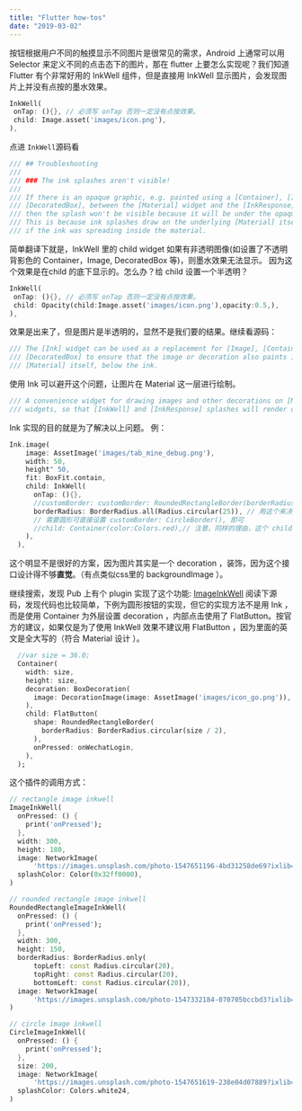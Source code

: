 ```yaml
---
title: "Flutter how-tos"
date: "2019-03-02"
---
```


按钮根据用户不同的触摸显示不同图片是很常见的需求，Android 上通常可以用 Selector 来定义不同的点击态下的图片，那在 flutter 上要怎么实现呢？我们知道 Flutter 有个非常好用的 InkWell 组件，但是直接用 InkWell 显示图片，会发现图片上并没有点按的墨水效果。

```dart
InkWell(
 onTap: (){}, // 必须写 onTap 否则一定没有点按效果。
 child: Image.asset('images/icon.png'),
),
```

点进 `InkWell`源码看

```dart
/// ## Troubleshooting
///
/// ### The ink splashes aren't visible!
///
/// If there is an opaque graphic, e.g. painted using a [Container], [Image], or
/// [DecoratedBox], between the [Material] widget and the [InkResponse] widget,
/// then the splash won't be visible because it will be under the opaque graphic.
/// This is because ink splashes draw on the underlying [Material] itself, as
/// if the ink was spreading inside the material.
```

简单翻译下就是，InkWell 里的 child widget 如果有非透明图像(如设置了不透明背影色的 Container，Image, DecoratedBox 等)，则墨水效果无法显示。 因为这个效果是在child 的底下显示的。怎么办？给 child 设置一个半透明？

```dart
InkWell(
 onTap: (){}, // 必须写 onTap 否则一定没有点按效果。
 child: Opacity(child:Image.asset('images/icon.png'),opacity:0.5,),
),
```

效果是出来了，但是图片是半透明的，显然不是我们要的结果。继续看源码：

```dart
/// The [Ink] widget can be used as a replacement for [Image], [Container], or
/// [DecoratedBox] to ensure that the image or decoration also paints in the
/// [Material] itself, below the ink.
```

使用 Ink 可以避开这个问题，让图片在 Material 这一层进行绘制。

```dart
/// A convenience widget for drawing images and other decorations on [Material]
/// widgets, so that [InkWell] and [InkResponse] splashes will render over them.
```

Ink 实现的目的就是为了解决以上问题。 例：

```dart
Ink.image(
    image: AssetImage('images/tab_mine_debug.png'),
    width: 50,
    height" 50,
    fit: BoxFit.contain,
    child: InkWell(
      onTap: (){},
      //customBorder: customBorder: RoundedRectangleBorder(borderRadius: BorderRadius.all(Radius.circular(25))),
      borderRadius: BorderRadius.all(Radius.circular(25)), // 用这个来决定 墨水效果的形状，customBorder
      // 需要圆形可直接设置 customBorder: CircleBorder(), 即可
      //child: Container(color:Colors.red),// 注意，同样的理由，这个 child 是不可以有非透明元素存在的！
    ),
  ),
```

这个明显不是很好的方案，因为图片其实是一个 decoration ，装饰，因为这个接口设计得不够**直觉**。（有点类似css里的 backgroundImage ）。

继续搜索，发现 Pub 上有个 plugin 实现了这个功能: [ImageInkWell](https://pub.dartlang.org/packages/image_ink_well) 阅读下源码，发现代码也比较简单，下例为圆形按钮的实现，但它的实现方法不是用 Ink ，而是使用 Container 为外层设置 decoration ，内部点击使用了 FlatButton。按官方的建议，如果仅是为了使用 InkWell 效果不建议用 FlatButton ，因为里面的英文是全大写的（符合 Material 设计 ）。

```dart
  //var size = 36.0;
  Container(
    width: size,
    height: size,
    decoration: BoxDecoration(
      image: DecorationImage(image: AssetImage('images/icon_go.png')),
    ),
    child: FlatButton(
      shape: RoundedRectangleBorder(
        borderRadius: BorderRadius.circular(size / 2),
      ),
      onPressed: onWechatLogin,
    ),
  );
```

这个插件的调用方式：

```dart
// rectangle image inkwell
ImageInkWell(
  onPressed: () {
    print('onPressed');
  },
  width: 300,
  height: 180,
  image: NetworkImage(
      'https://images.unsplash.com/photo-1547651196-4bd31258de69?ixlib=rb-1.2.1&ixid=eyJhcHBfaWQiOjEyMDd9&auto=format&fit=crop&w=500&q=60'),
  splashColor: Color(0x32ff0000),
)

// rounded rectangle image inkwell
RoundedRectangleImageInkWell(
  onPressed: () {
    print('onPressed');
  },
  width: 300,
  height: 150,
  borderRadius: BorderRadius.only(
      topLeft: const Radius.circular(20),
      topRight: const Radius.circular(20),
      bottomLeft: const Radius.circular(20)),
  image: NetworkImage(
      'https://images.unsplash.com/photo-1547332184-070705bccbd3?ixlib=rb-1.2.1&ixid=eyJhcHBfaWQiOjEyMDd9&auto=format&fit=crop&w=500&q=60'),
)

// circle image inkwell
CircleImageInkWell(
  onPressed: () {
    print('onPressed');
  },
  size: 200,
  image: NetworkImage(
      'https://images.unsplash.com/photo-1547651619-238e04d07889?ixlib=rb-1.2.1&ixid=eyJhcHBfaWQiOjEyMDd9&auto=format&fit=crop&w=500&q=60'),
  splashColor: Colors.white24,
)
```
